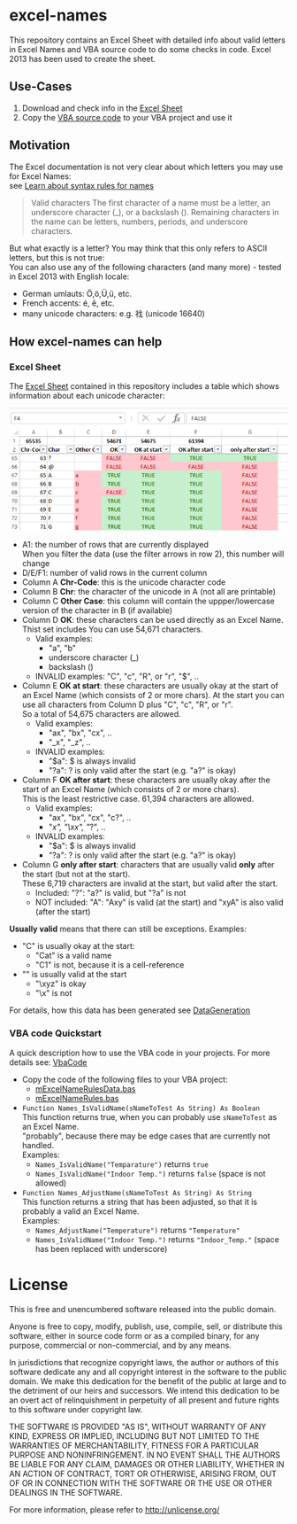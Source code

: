 # excel-names
This repository contains an Excel Sheet with detailed info about valid 
letters in Excel Names and VBA source code to do some checks in code.
Excel 2013 has been used to create the sheet.

## Use-Cases
1. Download and check info in the [Excel Sheet](NameRulesUnicode64k.xlsm)
1. Copy the [VBA source code](VbaCode.md) to your VBA project and use it 

## Motivation
The Excel documentation is not very clear about which letters you may 
use for Excel Names:  
see [Learn about syntax rules for names](https://goo.gl/k4Ne1E)

>Valid characters The first character of a name must be a letter, 
> an underscore character (_), or a backslash ().
> Remaining characters in the name can be letters, numbers, 
> periods, and underscore characters.

But what exactly is a letter? You may think that this only refers to
 ASCII letters, but this is not true:  
You can also use any of the following characters (and many more) - 
tested in Excel 2013 with English locale:
- German umlauts: Ö,ö,Ü,ü, etc.
- French accents: é, ê, etc.
- many unicode characters: e.g. 䄀 (unicode 16640)

## How excel-names can help
### Excel Sheet
The [Excel Sheet](NameRulesUnicode64k.xlsm) contained in this repository
includes a table which shows information about each unicode character:

![Excel Scrrenshot](images/ExcelNameRules.png)
- A1: the number of rows that are currently displayed  
  When you filter the data (use the filter arrows in row 2), this number will change
- D/E/F1: number of valid rows in the current column
- Column A **Chr-Code**: this is the unicode character code
- Column B **Chr**: the character of the unicode in A (not all are printable)
- Column C **Other Case**: this column will contain the uppper/lowercase version of the character in B (if available)
- Column D **OK**: these characters can be used directly as an Excel Name.  
Thist set includes You can use 54,671 characters.
  - Valid examples: 
    - "a", "b"
    - underscore character (_)
    - backslash (\)
  - INVALID examples: "C", "c", "R", or "r", "$", ..
- Column E **OK at start**: these characters are usually okay at the start of an Excel Name (which consists of 2 or more chars).
  At the start you can use all characters from Column D plus "C", "c", "R", or "r".  
  So a total of 54,675 characters are allowed.
  - Valid examples: 
    - "ax", "bx", "cx", ..
    - "_x", "_z", ..
  - INVALID examples: 
    - "$a": $ is always invalid
    - "?a": ? is only valid after the start (e.g. "a?" is okay)
- Column F **OK after start**: these characters are usually okay after the start of an Excel Name (which consists of 2 or more chars).  
This is the least restrictive case. 61,394 characters are allowed.
  - Valid examples: 
    - "ax", "bx", "cx", "c?", ..
    - "_x", "\xx", "_?", ..
  - INVALID examples: 
    - "$a": $ is always invalid
    - "?a": ? is only valid after the start (e.g. "a?" is okay)  
- Column G **only after start**: characters that are usually valid **only** after the start (but not at the start).  
  These 6,719 characters are invalid at the start, but valid after the start.
  - Included: "?": "a?" is valid, but "?a" is not
  - NOT included: "A": "Axy" is valid (at the start) and "xyA" is also valid (after the start)
 
 **Usually valid** means that there can still be exceptions.
 Examples: 
- "C" is usually okay at the start:
  - "Cat" is a valid name
  - "C1" is not, because it is a cell-reference
- "\" is usually valid at the start
  - "\xyz" is okay
  - "\x" is not

For details, how this data has been generated see [DataGeneration](DataGeneration.md)  

### VBA code Quickstart

A quick description how to use the VBA code in your projects. For more details see: [VbaCode](VbaCode.md)  

- Copy the code of the following files to your VBA project:
  - [mExcelNameRulesData.bas](source/mExcelNameRulesData.bas)
  - [mExcelNameRules.bas](source/mExcelNameRules.bas)
- `Function Names_IsValidName(sNameToTest As String) As Boolean`  
  This function returns true, when you can probably use `sNameToTest` as an Excel Name.  
  "probably", because there may be edge cases that are currently not handled.  
  Examples:
  - `Names_IsValidName("Temparature")` returns `true`
  - `Names_IsValidName("Indoor Temp.")` returns `false` (space is not allowed)
- `Function Names_AdjustName(sNameToTest As String) As String`  
  This function returns a string that has been adjusted, so that it is probably a valid an Excel Name.  
  Examples:
  - `Names_AdjustName("Temperature")` returns `"Temperature"`
  - `Names_IsValidName("Indoor Temp.")` returns `"Indoor_Temp."` (space has been replaced with underscore)

# License
This is free and unencumbered software released into the public domain.

Anyone is free to copy, modify, publish, use, compile, sell, or
distribute this software, either in source code form or as a compiled
binary, for any purpose, commercial or non-commercial, and by any
means.

In jurisdictions that recognize copyright laws, the author or authors
of this software dedicate any and all copyright interest in the
software to the public domain. We make this dedication for the benefit
of the public at large and to the detriment of our heirs and
successors. We intend this dedication to be an overt act of
relinquishment in perpetuity of all present and future rights to this
software under copyright law.

THE SOFTWARE IS PROVIDED "AS IS", WITHOUT WARRANTY OF ANY KIND,
EXPRESS OR IMPLIED, INCLUDING BUT NOT LIMITED TO THE WARRANTIES OF
MERCHANTABILITY, FITNESS FOR A PARTICULAR PURPOSE AND NONINFRINGEMENT.
IN NO EVENT SHALL THE AUTHORS BE LIABLE FOR ANY CLAIM, DAMAGES OR
OTHER LIABILITY, WHETHER IN AN ACTION OF CONTRACT, TORT OR OTHERWISE,
ARISING FROM, OUT OF OR IN CONNECTION WITH THE SOFTWARE OR THE USE OR
OTHER DEALINGS IN THE SOFTWARE.

For more information, please refer to <http://unlicense.org/>